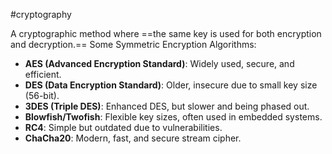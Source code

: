#cryptography 

A cryptographic method where ==the same key is used for both encryption and decryption.==
Some Symmetric Encryption Algorithms: 
- **AES (Advanced Encryption Standard)**: Widely used, secure, and efficient.
- **DES (Data Encryption Standard)**: Older, insecure due to small key size (56-bit).
- **3DES (Triple DES)**: Enhanced DES, but slower and being phased out.
- **Blowfish/Twofish**: Flexible key sizes, often used in embedded systems.
- **RC4**: Simple but outdated due to vulnerabilities.
- **ChaCha20**: Modern, fast, and secure stream cipher.
